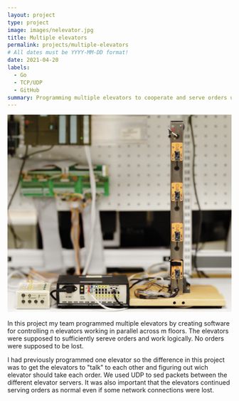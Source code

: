 ```yaml
---
layout: project
type: project
image: images/nelevator.jpg
title: Multiple elevators
permalink: projects/multiple-elevators
# All dates must be YYYY-MM-DD format!
date: 2021-04-20
labels:
  - Go
  - TCP/UDP
  - GitHub
summary: Programming multiple elevators to cooperate and serve orders using network.
---
```


<img class="ui medium right floated rounded image" src="../images/welevator.png">

In this project my team programmed multiple elevators by creating software for controlling n elevators working in parallel across m floors. The elevators were supposed to sufficiently sereve orders and work logically. No orders were supposed to be lost. 

I had previously programmed one elevator so the difference in this project was to get the elevators to "talk" to each other and figuring out wich elevator should take each order. We used UDP to sed packets between the different elevator servers. It was also important that the elevators continued serving orders as normal even if some network connections were lost.
